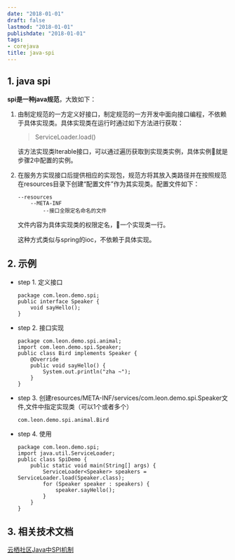 ```yaml
---
date: "2018-01-01"
draft: false
lastmod: "2018-01-01"
publishdate: "2018-01-01"
tags:
- corejava
title: java-spi
---
```


## 1. java spi
**spi是一种java规范**，大致如下：
1. 由制定规范的一方定义好接口，制定规范的一方开发中面向接口编程，不依赖于具体实现类。具体实现类在运行时通过如下方法进行获取：
    > ServiceLoader.load()
    
    该方法实现类Iterable接口，可以通过遍历获取到实现类实例，具体实例就是步骤2中配置的实例。
2. 在服务方实现接口后提供相应的实现包，规范方将其放入类路径并在按照规范在resources目录下创建“配置文件”作为其实现类。配置文件如下：

    ```
    --resources
        --META-INF
            --接口全限定名命名的文件
    ```
    文件内容为具体实现类的权限定名，一个实现类一行。

    这种方式类似与spring的ioc，不依赖于具体实现。

## 2. 示例
* step 1. 定义接口
    ```
    package com.leon.demo.spi;
    public interface Speaker {
        void sayHello();
    }
    ```
* step 2. 接口实现
    ```
    package com.leon.demo.spi.animal;
    import com.leon.demo.spi.Speaker;
    public class Bird implements Speaker {
        @Override
        public void sayHello() {
            System.out.println("zha ~");
        }
    }
    ```
* step 3. 创建resources/META-INF/services/com.leon.demo.spi.Speaker文件,文件中指定实现类（可以1个或者多个）
    ```
    com.leon.demo.spi.animal.Bird
    ```
* step 4. 使用
    ```
    package com.leon.demo.spi;
    import java.util.ServiceLoader;
    public class SpiDemo {
        public static void main(String[] args) {
            ServiceLoader<Speaker> speakers = ServiceLoader.load(Speaker.class);
            for (Speaker speaker : speakers) {
                speaker.sayHello();
            }
        }
    }
    ```
## 3. 相关技术文档
[云栖社区Java中SPI机制](https://yq.aliyun.com/articles/640161)